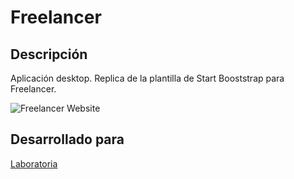 # Freelancer

## Descripción

Aplicación desktop. Replica de la plantilla de Start Booststrap para Freelancer.

![Freelancer Website](docs/fullpage.png)

## Desarrollado para 
[Laboratoria](http://laboratoria.la)
